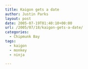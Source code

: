 ```yaml
---
title: Kaigon gets a date
author: Justin Parks
layout: post
date: 2005-07-19T01:40:10+00:00
url: /2005/07/18/kaigon-gets-a-date/
categories:
  - Chipmunk Bay
tags:
  - kaigon
  - monkey
  - ninja

---
```

